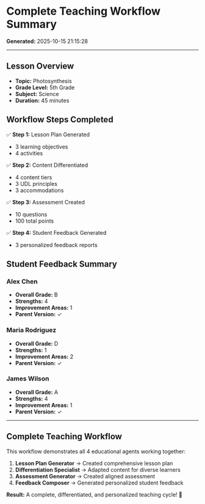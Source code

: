 # Complete Teaching Workflow Summary

**Generated:** 2025-10-15 21:15:28

---

## Lesson Overview

- **Topic:** Photosynthesis
- **Grade Level:** 5th Grade
- **Subject:** Science
- **Duration:** 45 minutes

## Workflow Steps Completed

✅ **Step 1:** Lesson Plan Generated
   - 3 learning objectives
   - 4 activities

✅ **Step 2:** Content Differentiated
   - 4 content tiers
   - 3 UDL principles
   - 3 accommodations

✅ **Step 3:** Assessment Created
   - 10 questions
   - 100 total points

✅ **Step 4:** Student Feedback Generated
   - 3 personalized feedback reports

## Student Feedback Summary

### Alex Chen
- **Overall Grade:** B
- **Strengths:** 4
- **Improvement Areas:** 1
- **Parent Version:** ✓

### Maria Rodriguez
- **Overall Grade:** D
- **Strengths:** 1
- **Improvement Areas:** 2
- **Parent Version:** ✓

### James Wilson
- **Overall Grade:** A
- **Strengths:** 4
- **Improvement Areas:** 1
- **Parent Version:** ✓

---

## Complete Teaching Workflow

This workflow demonstrates all 4 educational agents working together:

1. **Lesson Plan Generator** → Created comprehensive lesson plan
2. **Differentiation Specialist** → Adapted content for diverse learners
3. **Assessment Generator** → Created aligned assessment
4. **Feedback Composer** → Generated personalized student feedback

**Result:** A complete, differentiated, and personalized teaching cycle! 🎉
